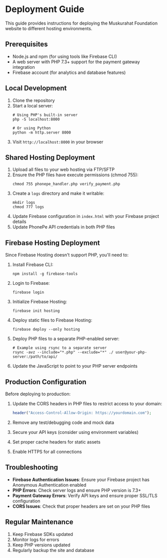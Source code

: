 # Deployment Guide

This guide provides instructions for deploying the Muskurahat Foundation website to different hosting environments.

## Prerequisites

- Node.js and npm (for using tools like Firebase CLI)
- A web server with PHP 7.3+ support for the payment gateway integration
- Firebase account (for analytics and database features)

## Local Development

1. Clone the repository
2. Start a local server:
   ```
   # Using PHP's built-in server
   php -S localhost:8000
   
   # Or using Python
   python -m http.server 8000
   ```
3. Visit `http://localhost:8000` in your browser

## Shared Hosting Deployment

1. Upload all files to your web hosting via FTP/SFTP
2. Ensure the PHP files have execute permissions (chmod 755):
   ```
   chmod 755 phonepe_handler.php verify_payment.php
   ```
3. Create a `logs` directory and make it writable:
   ```
   mkdir logs
   chmod 777 logs
   ```
4. Update Firebase configuration in `index.html` with your Firebase project details
5. Update PhonePe API credentials in both PHP files

## Firebase Hosting Deployment

Since Firebase Hosting doesn't support PHP, you'll need to:

1. Install Firebase CLI:
   ```
   npm install -g firebase-tools
   ```

2. Login to Firebase:
   ```
   firebase login
   ```

3. Initialize Firebase Hosting:
   ```
   firebase init hosting
   ```

4. Deploy static files to Firebase Hosting:
   ```
   firebase deploy --only hosting
   ```

5. Deploy PHP files to a separate PHP-enabled server:
   ```
   # Example using rsync to a separate server
   rsync -avz --include="*.php" --exclude="*" ./ user@your-php-server:/path/to/api/
   ```

6. Update the JavaScript to point to your PHP server endpoints

## Production Configuration

Before deploying to production:

1. Update the CORS headers in PHP files to restrict access to your domain:
   ```php
   header("Access-Control-Allow-Origin: https://yourdomain.com");
   ```

2. Remove any test/debugging code and mock data
3. Secure your API keys (consider using environment variables)
4. Set proper cache headers for static assets
5. Enable HTTPS for all connections

## Troubleshooting

- **Firebase Authentication Issues**: Ensure your Firebase project has Anonymous Authentication enabled
- **PHP Errors**: Check server logs and ensure PHP version is 7.3+
- **Payment Gateway Errors**: Verify API keys and ensure proper SSL/TLS configuration
- **CORS Issues**: Check that proper headers are set on your PHP files

## Regular Maintenance

1. Keep Firebase SDKs updated
2. Monitor logs for errors
3. Keep PHP versions updated
4. Regularly backup the site and database 